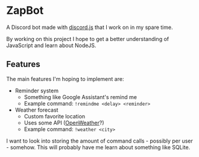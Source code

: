 # ZapBot
A Discord bot made with [discord.js](https://discord.js.org/#) that I work on in my spare time.


By working on this project I hope to get a better understanding of JavaScript and learn about NodeJS.

## Features

The main features I'm hoping to implement are:
* Reminder system
  * Something like Google Assistant's remind me
  * Example command: `!remindme <delay> <reminder>`
* Weather forecast
    * Custom favorite location
    * Uses some API ([OpenWeather](https://openweathermap.org/api)?)
    * Example command: `!weather <city>`

I want to look into storing the amount of command calls - possibly per user - somehow. This will probably have me learn about something like SQLite.